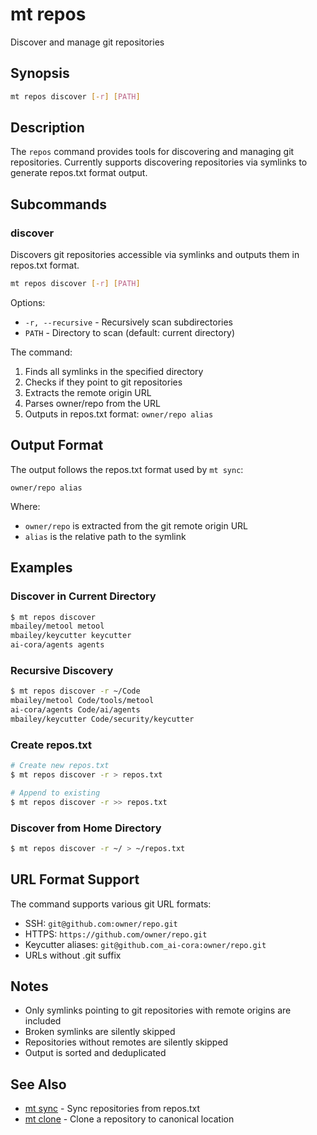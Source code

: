 # mt repos

Discover and manage git repositories

## Synopsis

```bash
mt repos discover [-r] [PATH]
```

## Description

The `repos` command provides tools for discovering and managing git repositories. Currently supports discovering repositories via symlinks to generate repos.txt format output.

## Subcommands

### discover

Discovers git repositories accessible via symlinks and outputs them in repos.txt format.

```bash
mt repos discover [-r] [PATH]
```

Options:
- `-r, --recursive` - Recursively scan subdirectories
- `PATH` - Directory to scan (default: current directory)

The command:
1. Finds all symlinks in the specified directory
2. Checks if they point to git repositories
3. Extracts the remote origin URL
4. Parses owner/repo from the URL
5. Outputs in repos.txt format: `owner/repo alias`

## Output Format

The output follows the repos.txt format used by `mt sync`:

```
owner/repo alias
```

Where:
- `owner/repo` is extracted from the git remote origin URL
- `alias` is the relative path to the symlink

## Examples

### Discover in Current Directory

```bash
$ mt repos discover
mbailey/metool metool
mbailey/keycutter keycutter
ai-cora/agents agents
```

### Recursive Discovery

```bash
$ mt repos discover -r ~/Code
mbailey/metool Code/tools/metool
ai-cora/agents Code/ai/agents
mbailey/keycutter Code/security/keycutter
```

### Create repos.txt

```bash
# Create new repos.txt
$ mt repos discover -r > repos.txt

# Append to existing
$ mt repos discover -r >> repos.txt
```

### Discover from Home Directory

```bash
$ mt repos discover -r ~/ > ~/repos.txt
```

## URL Format Support

The command supports various git URL formats:

- SSH: `git@github.com:owner/repo.git`
- HTTPS: `https://github.com/owner/repo.git`
- Keycutter aliases: `git@github.com_ai-cora:owner/repo.git`
- URLs without .git suffix

## Notes

- Only symlinks pointing to git repositories with remote origins are included
- Broken symlinks are silently skipped
- Repositories without remotes are silently skipped
- Output is sorted and deduplicated

## See Also

- [mt sync](sync.md) - Sync repositories from repos.txt
- [mt clone](clone.md) - Clone a repository to canonical location